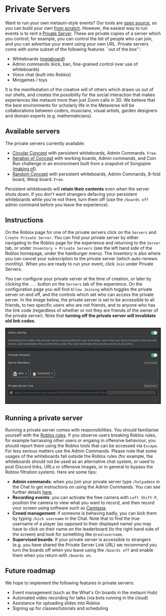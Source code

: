 # Private Servers

Want to run your own metauni-style events? Our tools are [open source](https://metauni.org/posts/make-your-own/tools), so you can build your own [from scratch](https://metauni.org/posts/make-your-own/make-your-own). However, the easiest way to run events is to rent a [Private Server](https://en.help.roblox.com/hc/en-us/articles/205345050-How-do-I-Purchase-and-Configure-Private-VIP-Servers-). These are private copies of a server which you control; for example, you can control the list of people who can join, and you can advertise your event using your own URL. Private servers come with some subset of the following features ``out of the box'':

- Whiteboards ([metaboard](https://github.com/metauni/metaboard))
- Admin commands (kick, ban, fine-grained control over use of whiteboards)
- Voice chat (built into Roblox)
- Minigames / toys

It is the manifestation of the creative will of others which draws us out of our shells, and creates the possibility for the social interaction that makes experiences like metauni more than just Zoom calls in 3D. We believe that the best environments for scholarly life in the Metaverse will be collaborations between coders, musicians, visual artists, garden designers and domain experts (e.g. mathematicians).

## Available servers

The private servers currently available:

- [Circular Concept](https://www.roblox.com/games/8306474211/Circular-Concept#!/game-instances) with persistent whiteboards, Admin Commands. `Free`.
- [Iteration of Concept](https://www.roblox.com/games/8278496526/Iteration-of-Concept) with working boards, Admin commands, and Coin Run challenge in an environment built from a snapshot of Songspire ([making of](https://youtu.be/l_Fl6tKZvQQ)).
- [Random Concept](https://www.roblox.com/games/8343896302/Random-Concept) with persistent whiteboards, Admin Commands, 8-fold board, Weiqi board. `Free`.

Persistent whiteboards will **retain their contents** even when the server shuts down. If you don't want strangers defacing your persistent whiteboards while you're not there, turn them off (use the `/boards off` admin command before you leave the experience).

## Instructions

On the Roblox page for one of the private servers click on the `Servers` and `Create Private Server`. You can find your private server by either navigating to the Roblox page for the experience and returning to the `Server` tab, or under `Inventory > Private Servers` (see the left hand side of the Roblox homepage, under the hamburger menu). The Inventory is also where you can cancel your subscription to the private server (which auto-renews monthly). When you are ready to run your event, click `Join` under Private Servers. 

You can configure your private server at the time of creation, or later by clicking the `...` button on the `Servers` tab of the experience. On the configuration page you will find `Allow Joining` which toggles the private server on and off, and the controls which set who can access the private server. In the image below, the private server is set to be accessible to all friends, to two specific users who are not friends, and to anyone who has the link code (regardless of whether or not they are friends of the owner of the private server). Note that **turning off the private server will invalidate old link codes**.

![](privateserver1.png)

## Running a private server

Running a private server comes with responsibilities. You should familiarise yourself with the [Roblox rules](https://metauni.org/posts/rules/rules). If you observe users breaking Roblox rules, for example harrassing other users or engaing in offensive behaviour, you should report them using the Roblox tools that can be accessed via `Escape`. For less serious matters use the Admin Commands. Please note that some usages of the whiteboards fall outside the Roblox rules (for example, the whiteboards should not be used as an alternative chat system, or used to post Discord links, URLs or offensive images, or in general to bypass the Roblox filtration system). Here are some tips:

* **Admin commands**: when you join your private server type `/helpadmin` in the Chat to get instructions on using the Admin Commands. You can see further details [here](https://metauni.org/posts/make-your-own/tools).
* **Recording events**: you can activate the free camera with `Left Shift-P`, position the camera to view what you want to record, and then record your screen using software such as [Camtasia](https://www.techsmith.com/video-editor.html).
* **Crowd management**: if someone is behaving badly, you can kick them by typing `/kick username` in the Chat. Note that to find the true username of a player (as opposed to their displayed name) you may have to click on their name on the leaderboard (to the right hand side of the screen) and look for something like `@realusername`.
* **Supervised boards**: If your private server is accessible to strangers (e.g. you have shared the Private Server Link URL) we recommend you turn the boards off when you leave using the `/boards off` and enable them when you return with `/boards on`.

## Future roadmap

We hope to implement the following features in private servers:

- Event management (such as the What's On boards in the metauni Hub)
- Automated video recording for talks (via bots running in the cloud)
- Assistance for uploading slides into Roblox
- Signing up for classes/tutorials and scheduling
